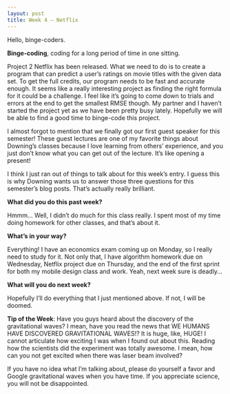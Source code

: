 ```yaml
--- 
layout: post 
title: Week 4 – Netflix
---
```


Hello, binge-coders.

**Binge-coding**, coding for a long period of time in one sitting.
 
Project 2 Netflix has been released. What we need to do is to create a program that can predict a user’s ratings on movie titles with the given data set. To get the full credits, our program needs to be fast and accurate enough. It seems like a really interesting project as finding the right formula for it could be a challenge. I feel like it’s going to come down to trials and errors at the end to get the smallest RMSE though. My partner and I haven’t started the project yet as we have been pretty busy lately. Hopefully we will be able to find a good time to binge-code this project.

I almost forgot to mention that we finally got our first guest speaker for this semester! These guest lectures are one of my favorite things about Downing’s classes because I love learning from others’ experience, and you just don’t know what you can get out of the lecture. It’s like opening a present!

I think I just ran out of things to talk about for this week’s entry. I guess this is why Downing wants us to answer those three questions for this semester’s blog posts. That’s actually really brilliant.

**What did you do this past week?**

Hmmm… Well, I didn’t do much for this class really. I spent most of my time doing homework for other classes, and that’s about it.

**What’s in your way?**

Everything! I have an economics exam coming up on Monday, so I really need to study for it. Not only that, I have algorithm homework due on Wednesday, Netflix project due on Thursday, and the end of the first sprint for both my mobile design class and work. Yeah, next week sure is deadly…

**What will you do next week?**

Hopefully I’ll do everything that I just mentioned above. If not, I will be doomed.

**Tip of the Week**:
Have you guys heard about the discovery of the gravitational waves? I mean, have you read the news that WE HUMANS HAVE DISCOVERED GRAVITATIONAL WAVES!? It is huge, like, HUGE! I cannot articulate how exciting I was when I found out about this. Reading how the scientists did the experiment was totally awesome. I mean, how can you not get excited when there was laser beam involved? 

If you have no idea what I’m talking about, please do yourself a favor and Google gravitational waves when you have time. If you appreciate science, you will not be disappointed.

